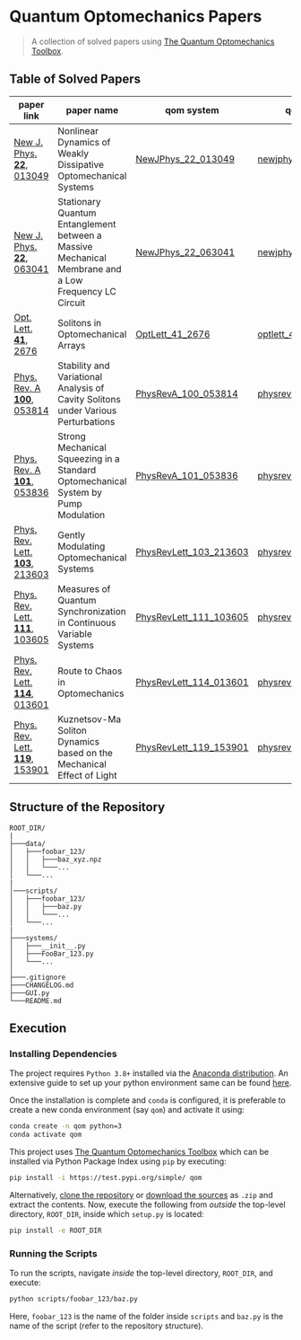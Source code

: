 # Quantum Optomechanics Papers

> A collection of solved papers using [The Quantum Optomechanics Toolbox](https://github.com/Sampreet/qom).

## Table of Solved Papers

paper link  | paper name    | qom system    | qom scripts
--------    | --------      | --------      | --------      
[New J. Phys. **22**, 013049](https://doi.org/10.1088/1367-2630/ab6522) | Nonlinear Dynamics of Weakly Dissipative Optomechanical Systems | [NewJPhys_22_013049](./systems/NewJPhys_22_013049.py) | [newjphys_22_013049](./scripts/newjphys_22_013049/)
[New J. Phys. **22**, 063041](https://doi.org/10.1088/1367-2630/ab90d2) | Stationary Quantum Entanglement between a Massive Mechanical Membrane and a Low Frequency LC Circuit | [NewJPhys_22_063041](./systems/NewJPhys_22_063041.py) | [newjphys_22_063041](./scripts/newjphys_22_063041/)
[Opt. Lett. **41**, 2676](https://doi.org/10.1364/OL.41.002676) | Solitons in Optomechanical Arrays | [OptLett_41_2676](./systems/OptLett_41_2676.py) | [optlett_41_2676](./scripts/optlett_41_2676/)
[Phys. Rev. A **100**, 053814](https://doi.org/10.1103/PhysRevA.100.053814) | Stability and Variational Analysis of Cavity Solitons under Various Perturbations | [PhysRevA_100_053814](./systems/PhysRevA_100_053814.py) | [physreva_101_053814](./scripts/physreva_100_053814/)
[Phys. Rev. A **101**, 053836](https://doi.org/10.1103/PhysRevA.101.053836) | Strong Mechanical Squeezing in a Standard Optomechanical System by Pump Modulation | [PhysRevA_101_053836](./systems/PhysRevA_101_053836.py) | [physreva_101_053836](./scripts/physreva_101_053836/)
[Phys. Rev. Lett. **103**, 213603](https://doi.org/10.1103/PhysRevLett.103.213603) | Gently Modulating Optomechanical Systems | [PhysRevLett_103_213603](./systems/PhysRevLett_103_213603.py) | [physrevlett_103_213603](./scripts/physrevlett_103_213603/)
[Phys. Rev. Lett. **111**, 103605](https://doi.org/10.1103/PhysRevLett.111.103605) | Measures of Quantum Synchronization in Continuous Variable Systems | [PhysRevLett_111_103605](./systems/PhysRevLett_111_103605.py) | [physrevlett_111_103605](./scripts/physrevlett_111_103605/)
[Phys. Rev. Lett. **114**, 013601](https://doi.org/10.1103/PhysRevLett.114.013601) | Route to Chaos in Optomechanics | [PhysRevLett_114_013601](./systems/PhysRevLett_114_013601.py) | [physrevlett_114_013601](./scripts/physrevlett_114_013601/)
[Phys. Rev. Lett. **119**, 153901](https://doi.org/10.1103/PhysRevLett.119.153901) | Kuznetsov-Ma Soliton Dynamics based on the Mechanical Effect of Light | [PhysRevLett_119_153901](./systems/PhysRevLett_119_153901.py) | [physrevlett_119_153901](./scripts/physrevlett_119_153901/)

## Structure of the Repository

```
ROOT_DIR/
|
├───data/
│   ├───foobar_123/
│   │   ├───baz_xyz.npz
│   │   └───...
│   └───...
|
│───scripts/
│   ├───foobar_123/
│   │   ├───baz.py
│   │   └───...
│   └───...
|
├───systems/
│   ├───__init__.py
│   ├───FooBar_123.py
│   └───...
│
├───.gitignore
├───CHANGELOG.md
├───GUI.py
└───README.md
```

## Execution

### Installing Dependencies

The project requires `Python 3.8+` installed via the [Anaconda distribution](https://www.anaconda.com/products/individual). 
An extensive guide to set up your python environment same can be found [here](https://sampreet.github.io/python-for-physicists/modules/m01-getting-started/m01t01-setting-up-python.html).

Once the installation is complete and `conda` is configured, it is preferable to create a new conda environment (say `qom`) and activate it using:

```bash
conda create -n qom python=3
conda activate qom
```

This project uses [The Quantum Optomechanics Toolbox](https://github.com/Sampreet/qom) which can be installed via Python Package Index using `pip` by executing:

```bash
pip install -i https://test.pypi.org/simple/ qom
```

Alternatively, [clone the repository](https://github.com/Sampreet/qom) or [download the sources](https://github.com/Sampreet/qom/archive/refs/heads/master.zip) as `.zip` and extract the contents.
Now, execute the following from *outside* the top-level directory, `ROOT_DIR`, inside which `setup.py` is located:

```bash
pip install -e ROOT_DIR
```

### Running the Scripts

To run the scripts, navigate *inside* the top-level directory, `ROOT_DIR`, and execute:

```bash
python scripts/foobar_123/baz.py
```

Here, `foobar_123` is the name of the folder inside `scripts` and `baz.py` is the name of the script (refer to the repository structure).